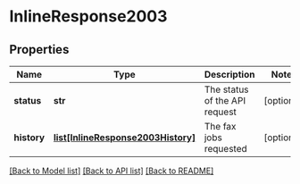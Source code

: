 # InlineResponse2003

## Properties
Name | Type | Description | Notes
------------ | ------------- | ------------- | -------------
**status** | **str** | The status of the API request | [optional] 
**history** | [**list[InlineResponse2003History]**](InlineResponse2003History.md) | The fax jobs requested | [optional] 

[[Back to Model list]](../README.md#documentation-for-models) [[Back to API list]](../README.md#documentation-for-api-endpoints) [[Back to README]](../README.md)



